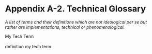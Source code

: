# Appendix A-2. Technical Glossary

*A list of terms and their definitions which are not ideological per se but rather are implementations, technical or phenomenological.*

<!-- Replace the following placeholders. Delete this line when complete. -->
<div id="def_mytechterm" class="def">
  <term>My Tech Term</term><br/><br/>
  <defprefix>definition</defprefix>
    my tech term
  <br/><br/>
  </div>
</div>

